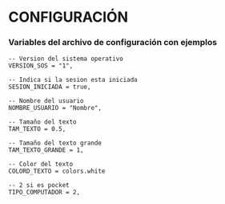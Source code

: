 # CONFIGURACIÓN

### Variables del archivo de configuración con ejemplos

    -- Version del sistema operativo
    VERSION_SOS = "1",

    -- Indica si la sesion esta iniciada
    SESION_INICIADA = true,

    -- Nombre del usuario
    NOMBRE_USUARIO = "Nombre",

    -- Tamaño del texto
    TAM_TEXTO = 0.5,

    -- Tamaño del texto grande
    TAM_TEXTO_GRANDE = 1,

    -- Color del texto
    COLORD_TEXTO = colors.white

    -- 2 si es pocket
    TIPO_COMPUTADOR = 2,